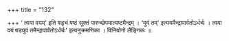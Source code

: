 +++
title = "132"

+++
‘ त्वया वयम्' इति षडृचं षष्ठं सूक्तं पारुच्छेपमात्यष्टमैन्द्रम् । ‘युवं तम्' इत्ययमैन्द्रापार्वतोऽर्धर्चः । त्वया वयं षड्युवं तमैन्द्रापार्वतोऽर्धर्चः' इत्यनुक्रमणिका । विनियोगो लैङ्गिकः ॥
